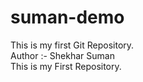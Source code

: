 # suman-demo
This is my first Git Repository.
<br>
Author :- Shekhar Suman
<br>
This is my First Repository.

